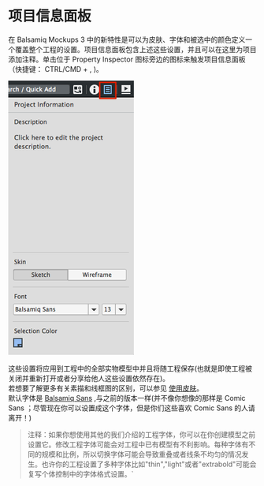 # 项目信息面板

在 Balsamiq Mockups 3 中的新特性是可以为皮肤、字体和被选中的颜色定义一个覆盖整个工程的设置。项目信息面板包含上述这些设置，并且可以在这里为项目添加注释。单击位于 Property Inspector 图标旁边的图标来触发项目信息面板（快捷键： CTRL/CMD + , )。  

![project-info.png](images/project-info.png)  

这些设置将应用到工程中的全部实物模型中并且将随工程保存(也就是即使工程被关闭并重新打开或者分享给他人这些设置依然存在)。  
若想要了解更多有关素描和线框图的区别，可以参见 [使用皮肤](http://support.balsamiq.com/customer/portal/articles/938142)。  
默认字体是 [Balsamiq Sans](https://balsamiq.com/products/mockups/font/) ,与之前的版本一样(并不像你想像的那样是 Comic Sans ；尽管现在你可以设置成这个字体，但是你们这些喜欢 Comic Sans 的人请离开！)   

>注释：如果你想使用其他的我们介绍的工程字体，你可以在你创建模型之前设置它。修改工程字体可能会对工程中已有模型有不利影响。每种字体有不同的规模和比例，所以切换字体可能会导致重叠或者线条不均匀的情况发生。也许你的工程设置了多种字体比如"thin","light"或者"extrabold"可能会复写个体控制中的字体格式设置。`
